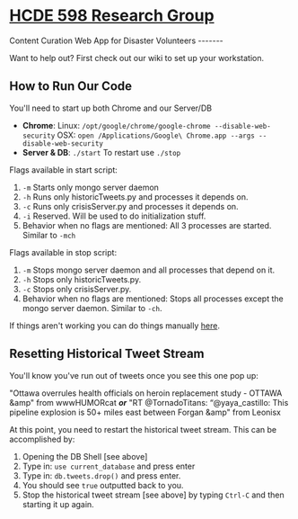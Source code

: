 [HCDE 598 Research Group](http://www.hcde.washington.edu/research/starbird)
===============

Content Curation Web App for Disaster Volunteers -------

Want to help out? First check out our wiki to set up your workstation.

How to Run Our Code
----------------------------
You'll need to start up both Chrome and our Server/DB
- **Chrome**: Linux: `/opt/google/chrome/google-chrome --disable-web-security` OSX: `open /Applications/Google\ Chrome.app --args --disable-web-security`
- **Server & DB**: `./start`
To restart use `./stop`

Flags available in start script:

1. `-m` Starts only mongo server daemon
2. `-h` Runs only historicTweets.py and processes it depends on.
3. `-c` Runs only crisisServer.py and processes it depends on.
4. `-i` Reserved. Will be used to do initialization stuff.
5. Behavior when no flags are mentioned: All 3 processes are started. Similar to `-mch`

Flags available in stop script:

1. `-m` Stops mongo server daemon and all processes that depend on it.
2. `-h` Stops only historicTweets.py.
3. `-c` Stops only crisisServer.py.
4. Behavior when no flags are mentioned: Stops all processes except the mongo server daemon. Similar to `-ch`.

If things aren't working you can do things manually [here](https://github.com/engz/crisis-curation/wiki/Starting-Server-Manually).

Resetting Historical Tweet Stream
--------------------------------------
You'll know you've run out of tweets once you see this one pop up: 

"Ottawa overrules health officials on heroin replacement study - OTTAWA &amp" from wwwHUMORcat
***or***
"RT @TornadoTitans: “@yaya_castillo: This pipeline explosion is 50+ miles east between Forgan &amp" from Leonisx


At this point, you need to restart the historical tweet stream. This can be accomplished by:

1. Opening the DB Shell [see above]
2. Type in: `use current_database` and press enter
3. Type in: `db.tweets.drop()` and press enter.
4. You should see `true` outputted back to you.
5. Stop the historical tweet stream [see above] by typing `Ctrl-C` and then starting it up again.
